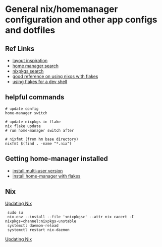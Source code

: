 # General nix/homemanager configuration and other app configs and dotfiles

## Ref Links
* [layout inspiration](https://github.com/nathanregner/nix-config/tree/master)
* [home manager search](https://mipmip.github.io/home-manager-option-search/)
* [nixpkgs search](https://search.nixos.org/packages)
* [good reference on using nixos with flakes](https://nixos-and-flakes.thiscute.world/introduction/)
* [using flakes for a dev shell](https://fasterthanli.me/series/building-a-rust-service-with-nix/part-10#a-flake-with-a-dev-shell)

## helpful commands
```shell
# update config
home-manager switch

# update nixpkgs in flake
nix flake update
# run home-manager switch after

# nixfmt (from hm base directory)
nixfmt $(find . -name "*.nix")
```


## Getting home-manager installed
* [install multi-user version](https://nixos.org/manual/nix/stable/installation/installation#multi-user)
* [install home-manager with flakes](https://nix-community.github.io/home-manager/index.xhtml#ch-nix-flakes)


##  Nix

[Updating Nix](https://nix.dev/manual/nix/2.24/installation/upgrading.html)
```shell
 sudo su
 nix-env --install --file '<nixpkgs>' --attr nix cacert -I nixpkgs=channel:nixpkgs-unstable
 systemctl daemon-reload
 systemctl restart nix-daemon
```

[Updating Nix](https://nix.dev/manual/nix/2.24/installation/uninstall)
